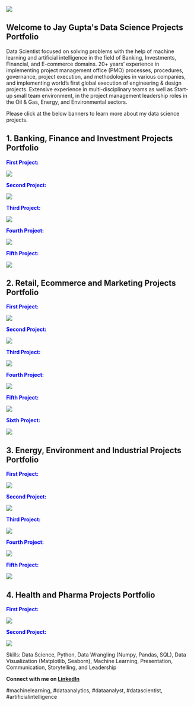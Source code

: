 ![](/image/bkjaygupta.jpg)

## Welcome to Jay Gupta's Data Science Projects Portfolio

<p>Data Scientist focused on solving problems with the help of machine learning and artificial intelligence in the field of Banking, Investments, Financial, and E-commerce domains. 20+ years’ experience in implementing project management office (PMO) processes, procedures, governance, project execution, and methodologies in various companies, and implementing world’s first global execution of engineering & design projects. Extensive experience in multi-disciplinary teams as well as Start-up small team environment, in the project management leadership roles in the Oil & Gas, Energy, and Environmental sectors.</p>

Please click at the below banners to learn more about my data science projects.

## 1. Banking, Finance and Investment Projects Portfolio
<span style="font-size=30; color:blue">**First Project:** </span>

<a href="https://github.com/jayguptacal/BankingAndInvestments/blob/main/FinancialFraudDetection/readme.md" target="_blank">![](/image/bannerfinancialportfolio.jpg)</a>

<span style="font-size=30; color:blue"> **Second Project:** </span>

<a href="https://github.com/jayguptacal/BankingAndInvestments/blob/main/StockTradingIndicators/readme.md" target="_blank">![](/image/SPYTradingPortfolio.jpg)</a>

<span style="font-size=30; color:blue"> **Third Project:** </span>

<a href="https://github.com/jayguptacal/BankingAndInvestments/blob/main/CreditCardFraudDetection/readme.md" target="_blank">![](/image/CreditCardsFraudsBannerReadme.jpg)</a>

<span style="font-size=30; color:blue"> **Fourth Project:** </span>

<a href="https://github.com/jayguptacal/BankingAndInvestments/blob/main/aml_cft_investigation/aml_cft_excelproject.ipynb" target="_blank">![](/image/amlcftbanner_access.jpg)</a>

<span style="font-size=30; color:blue"> **Fifth Project:** </span>

<a href="https://github.com/jayguptacal/BankingAndInvestments/blob/main/BankNotesDetection/readme.md" target="_blank">![](/image/Genuine_Fake_BankNotes_access.jpg)</a>

## 2. Retail, Ecommerce and Marketing Projects Portfolio

<span style="font-size=30; color:blue"> **First Project:** </span>

<a href="https://github.com/jayguptacal/RetailAndMarketing/blob/main/HouseSalesPricePrediction/readme.md" target="_blank">![](/image/housePredAppPortfolio.jpg)</a>

<span style="font-size=30; color:blue"> **Second Project:** </span>

<a href="https://github.com/jayguptacal/RetailAndMarketing/blob/main/wineFraudPredictwithSVC/readme.md" target="_blank">![](/image/SVMClassificationWineCheck_Access.jpg)</a>

<span style="font-size=30; color:blue"> **Third Project:** </span>

<a href="https://github.com/jayguptacal/bookcollectionapp/blob/main/README.md" target="_blank">![](/image/banner_bookcatalogproject.jpg)</a>

<span style="font-size=30; color:blue"> **Fourth Project:** </span>

<a href="https://github.com/jayguptacal/RetailAndMarketing/blob/main/BigMountainResortPricing/README.md" target="_blank">![](/image/ResortTicketPortfolio.jpg)</a>

<span style="font-size=30; color:blue"> **Fifth Project:** </span>

<a href="https://github.com/jayguptacal/RetailAndMarketing/blob/main/spotfireanalytics/readme.md" target="_blank">![](/image/Spotfire_Access.jpg)</a>

<span style="font-size=30; color:blue"> **Sixth Project:** </span>

<a href="https://github.com/jayguptacal/RetailAndMarketing/blob/main/powerbianalytics/readme.md" target="_blank">![](/image/PowerBIDashboard_Access.jpg)</a>

## 3. Energy, Environment and Industrial Projects Portfolio

<span style="font-size=30; color:blue"> **First Project:** </span>

<a href="https://github.com/jayguptacal/EnergyAndEnvironment/blob/main/ConcreteSlumpTestSVR/readme.md" target="_blank">![](/image/SVMconcreteSlumpReg_Access.jpg)</a>

<span style="font-size=30; color:blue"> **Second Project:** </span>

<a href="https://github.com/jayguptacal/EnergyAndEnvironment/edit/main/PredictRockorMine/readme.md" target="_blank">![](/image/knnProjectAccess.jpg)</a>

<span style="font-size=30; color:blue"> **Third Project:** </span>

<a href="https://github.com/jayguptacal/EnergyProjects/blob/main/EnergyStatsProject/readme.md" target="_blank">![](/image/EnergyStasPortfolio.jpg)</a>

<span style="font-size=30; color:blue"> **Fourth Project:** </span>

<a href="https://github.com/jayguptacal/EnergyAndEnvironment/blob/main/PenguinsClassification/penguins_species_decision_tree.ipynb" target="_blank">![](/image/penguinbanner_access.jpg)</a>

<span style="font-size=30; color:blue"> **Fifth Project:** </span>

<a href="https://github.com/jayguptacal/EnergyAndEnvironment/blob/main/PredictRockDensity/readme.md" target="_blank">![](/image/RockDensity_access.jpg)</a>

## 4. Health and Pharma Projects Portfolio

<span style="font-size=30; color:blue"> **First Project:** </span>

<a href="https://github.com/jayguptacal/HealthAndPharma/blob/main/CancerCellPrediction/readme.md" target="_blank">![](/image/BodyCellPortfolio.jpg)</a>

<span style="font-size=30; color:blue"> **Second Project:** </span>

<a href="https://github.com/jayguptacal/HealthAndPharma/blob/main/EdiblePoisonousMushrooms/readme.md" target="_blank">![](/image/Poisonous_Edible_Mushroom_access.jpg)</a>

<p>Skills: Data Science, Python, Data Wrangling (Numpy, Pandas, SQL), Data Visualization (Matplotlib, Seaborn), Machine Learning, Presentation, Communication, Storytelling, and Leadership</p>

**Connect with me on [LinkedIn](https://www.linkedin.com/in/jayguptanetwork/)**

#machinelearning, #dataanalytics, #dataanalyst, #datascientist, #artificialintelligence
